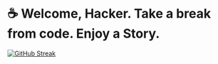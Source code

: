 # ☕️ Welcome, Hacker. Take a break from code. Enjoy a Story. 

[![GitHub Streak](https://github-readme-streak-stats.herokuapp.com?user=Forrai-Zoltan&theme=rising-sun&hide_border=true&border_radius=0&date_format=%5BY%20%5DM%20j&card_width=1000&card_height=170)](https://github.com/Forrai-Zoltan)
